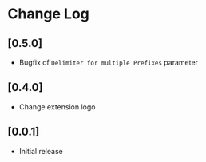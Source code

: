 # Change Log

## [0.5.0]

- Bugfix of `Delimiter for multiple Prefixes` parameter

## [0.4.0]

- Change extension logo

## [0.0.1]

- Initial release